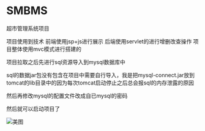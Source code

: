 # SMBMS
超市管理系统项目

项目使用到技术 前端使用jsp+js进行展示
后端使用servlet的进行增删改查操作
项目整体使用mvc模式进行搭建的

项目拉取之后先进行sql资源导入到mysql数据库中

sql的数据jar包没有包含在项目中需要自行导入，我是把mysql-connect.jar放到tomcat的lib目录中的因为每次tomcat启动停止之后总会报sql的内存泄露的原因

然后再修改mysql的配置文件改成自已mysql的密码

然后就可以启动项目了

![美图](https://github.com/mywgl/Images/blob/main/img.png)
